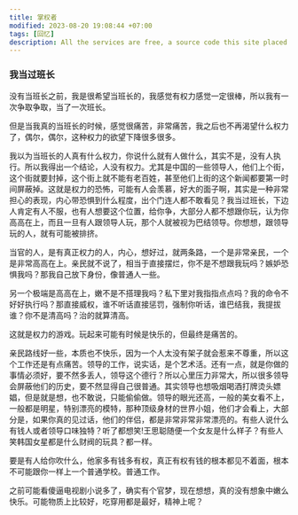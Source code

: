 ```yaml
---
title: 掌权者
modified: 2023-08-20 19:08:44 +07:00
tags: [回忆]
description: All the services are free, a source code this site placed on github repository and intergration with netlify service, another service that you can use is github page for hosting your own static site.
---
```


### 我当过班长

没有当班长之前，我是很希望当班长的，我感觉有权力感觉一定很棒，所以我有一次争取争取，当了一次班长。

但是当我真的当班长的时候，感觉很痛苦，非常痛苦，我之后也不再渴望什么权力了，偶尔，偶尔，这种权力的欲望下降很多很多。

我以为当班长的人真有什么权力，你说什么就有人做什么，其实不是，没有人执行。所以我得出一个结论，人没有权力。尤其是中国的一些领导人，他们上个街，这个街就要封掉，这个街上就不能有老百姓，甚至他们上街的这个新闻都要第一时间屏蔽掉。这就是权力的恐怖，可能有人会羡慕，好大的面子啊，其实是一种非常担心的表现，内心带恐惧到什么程度，出个门连人都不敢看见？我当过班长，下边人肯定有人不服，也有人想要这个位置，给你争，大部分人都不想跟你玩，认为你高高在上，而且一旦有人跟领导人玩，那个人就被视为巴结领导。你想想，跟领导玩的人，就有可能被排挤。

当官的人，是有真正权力的人，内心，想好过，就两条路，一个是非常亲民，一个是非常高高在上。亲民就不说了，相当于直接摆烂，你不是不想跟我玩吗？嫉妒恐惧我吗？那我自己放下身份，像普通人一些。

另一个极端是高高在上，嫩不是不搭理我吗？私下里对我指指点点吗？我的命令不好好执行吗？那直接威权，谁不听话直接惩罚，强制你听话，谁巴结我，我提拔谁？你不是清高吗？治的就算清高。

这就是权力的游戏。玩起来可能有时候是快乐的，但最终是痛苦的。

亲民路线好一些，本质也不快乐，因为一个人太没有架子就会惹来不尊重，所以这个工作还是有点痛苦。领导的工作，说实话，是个艺术活。还有一点，就是你做的事情必须好，要不然多丢人，领导这个德行？所以心里压力非常大，所以很多领导会屏蔽他们的历史，要不然显得自己很普通。其实领导也想吸烟喝酒打牌烫头嫖娼，但是就是想，也不敢说，只能偷偷做。领导的眼光还高，一般的美女看不上，一般都是明星，特别漂亮的模特，那种顶级身材的世界小姐，他们才会看上，大部分是，如果你真的见过话，他们的伴侣，都是非常非常非常漂亮的。有些人说什么有钱人或者领导口味独特？听了都想笑!王思聪随便一个女友是什么样子？有些人笑韩国女星都是什么财阀的玩具？都一样。

要是有人给你吹什么，他家多有钱多有权，真正有权有钱的根本都见不着面，根本不可能跟你一样上一个普通学校。普通工作。

之前可能看傻逼电视剧小说多了，确实有个官梦，现在想想，真的没有想象中嫩么快乐。可能物质上比较好，吃穿用都是最好，精神上呢？
